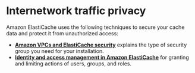 # Internetwork traffic privacy<a name="Security"></a>

Amazon ElastiCache uses the following techniques to secure your cache data and protect it from unauthorized access:
+ **[Amazon VPCs and ElastiCache security](VPCs.md)** explains the type of security group you need for your installation\.
+ **[Identity and access management in Amazon ElastiCache](IAM.md)** for granting and limiting actions of users, groups, and roles\.